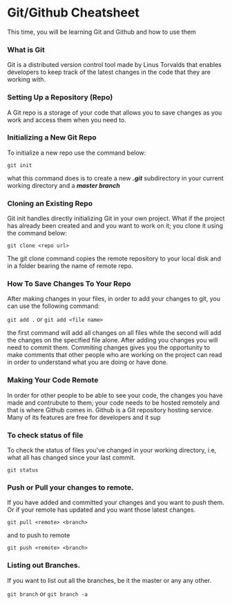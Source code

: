 # Git/Github Cheatsheet
This time, you will be learning Git and Github and how to use them

### What is Git
Git is a distributed version control tool made by Linus Torvalds that enables developers to keep track of 
the latest changes in the code that they are working with.

### Setting Up a Repository (Repo)
A Git repo is a storage of your code that allows you to save changes as you work and access them when you need to.

### Initializing a New Git Repo
To initialize a new repo use the command below:

```git init```

what this command does is to create a new ___.git___ subdirectory in your current working directory and a ___master branch___

### Cloning an Existing Repo
Git init handles directly initializing Git in your own project. What if the project has already been created and and you
want to work on it; you clone it using the command below:

```git clone <repo url>```

The git clone command copies the remote repository to your local disk and in a folder bearing the name of remote repo.

### How To Save Changes To Your Repo
After making changes in your files, in order to add your changes to git, you can use the following command:

```git add .``` or ```git add <file name>```

the first command will add all changes on all files while the second will add the changes on the specified file alone.
After adding you changes you will need to commit them. Commiting changes gives you the opportunity to make comments that
other people who are working on the project can read in order to understand what you are doing or have done.

### Making Your Code Remote
In order for other people to be able to see your code, the changes you have made and contrubute to them, your code needs to
be hosted remotely and that is where Github comes in.
Github is a Git repository hosting service. Many of its features are free for developers and it sup

### To check status of file
To check the status of files you’ve changed in your working directory, i.e, what all has changed since your last commit.

```git status```

### Push or Pull your changes to remote.
If you have added and committed your changes and you want to push them. Or if your remote has updated and you want those latest changes.

```git pull <remote> <branch>```

and to push to remote

```git push <remote> <branch>```

### Listing out Branches.
If you want to list out all the branches, be it the master or any any other.


```git branch``` or ```git branch -a```
